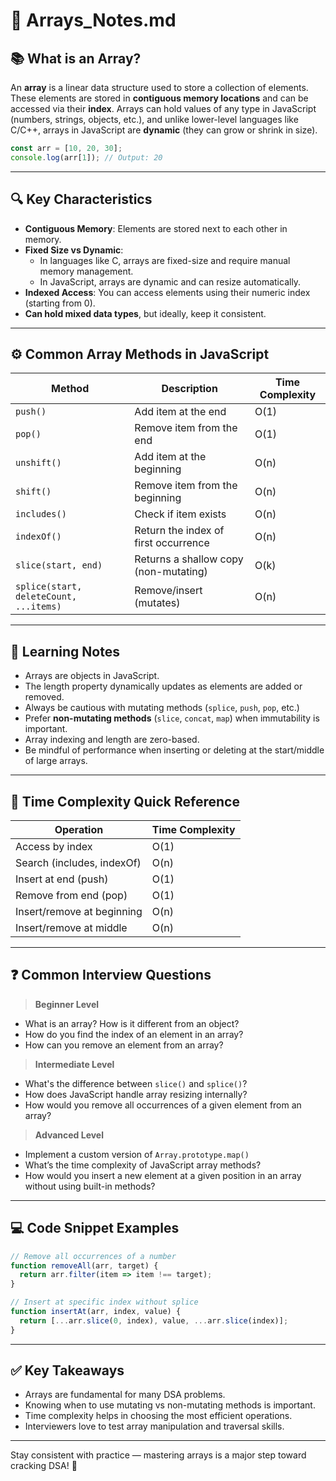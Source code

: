 
# 📒 Arrays_Notes.md

## 📚 What is an Array?

An **array** is a linear data structure used to store a collection of elements. These elements are stored in **contiguous memory locations** and can be accessed via their **index**. Arrays can hold values of any type in JavaScript (numbers, strings, objects, etc.), and unlike lower-level languages like C/C++, arrays in JavaScript are **dynamic** (they can grow or shrink in size).

```js
const arr = [10, 20, 30];
console.log(arr[1]); // Output: 20
```

---

## 🔍 Key Characteristics

- **Contiguous Memory**: Elements are stored next to each other in memory.
- **Fixed Size vs Dynamic**:
  - In languages like C, arrays are fixed-size and require manual memory management.
  - In JavaScript, arrays are dynamic and can resize automatically.
- **Indexed Access**: You can access elements using their numeric index (starting from 0).
- **Can hold mixed data types**, but ideally, keep it consistent.

---

## ⚙️ Common Array Methods in JavaScript

| Method         | Description                                      | Time Complexity |
|----------------|--------------------------------------------------|------------------|
| `push()`       | Add item at the end                              | O(1)             |
| `pop()`        | Remove item from the end                         | O(1)             |
| `unshift()`    | Add item at the beginning                        | O(n)             |
| `shift()`      | Remove item from the beginning                   | O(n)             |
| `includes()`   | Check if item exists                             | O(n)             |
| `indexOf()`    | Return the index of first occurrence             | O(n)             |
| `slice(start, end)` | Returns a shallow copy (non-mutating)     | O(k)             |
| `splice(start, deleteCount, ...items)` | Remove/insert (mutates) | O(n)             |

---

## 🧠 Learning Notes

- Arrays are objects in JavaScript.
- The length property dynamically updates as elements are added or removed.
- Always be cautious with mutating methods (`splice`, `push`, `pop`, etc.)
- Prefer **non-mutating methods** (`slice`, `concat`, `map`) when immutability is important.
- Array indexing and length are zero-based.
- Be mindful of performance when inserting or deleting at the start/middle of large arrays.

---

## 📌 Time Complexity Quick Reference

| Operation                     | Time Complexity |
|------------------------------|------------------|
| Access by index              | O(1)             |
| Search (includes, indexOf)   | O(n)             |
| Insert at end (push)         | O(1)             |
| Remove from end (pop)        | O(1)             |
| Insert/remove at beginning   | O(n)             |
| Insert/remove at middle      | O(n)             |

---

## ❓ Common Interview Questions

> **Beginner Level**
- What is an array? How is it different from an object?
- How do you find the index of an element in an array?
- How can you remove an element from an array?

> **Intermediate Level**
- What's the difference between `slice()` and `splice()`?
- How does JavaScript handle array resizing internally?
- How would you remove all occurrences of a given element from an array?

> **Advanced Level**
- Implement a custom version of `Array.prototype.map()`
- What’s the time complexity of JavaScript array methods?
- How would you insert a new element at a given position in an array without using built-in methods?

---

## 💻 Code Snippet Examples

```js
// Remove all occurrences of a number
function removeAll(arr, target) {
  return arr.filter(item => item !== target);
}

// Insert at specific index without splice
function insertAt(arr, index, value) {
  return [...arr.slice(0, index), value, ...arr.slice(index)];
}
```

---

## ✅ Key Takeaways

- Arrays are fundamental for many DSA problems.
- Knowing when to use mutating vs non-mutating methods is important.
- Time complexity helps in choosing the most efficient operations.
- Interviewers love to test array manipulation and traversal skills.

---

Stay consistent with practice — mastering arrays is a major step toward cracking DSA! 💪